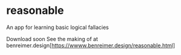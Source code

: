 # reasonable
An app for learning basic logical fallacies


Download soon
See the making of at benreimer.design[https://wwww.benreimer.design/reasonable.html]
